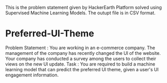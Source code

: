 This is the problem statement given by HackerEarth Platform solved using Supervised Machine Learning Models.
The outupt file is in CSV format. 
# Preferred-UI-Theme
Problem Statement :
You are working in an e-commerce company. The management of the company has recently changed the Ul of the website. Your company has conducted a survey among the users to collect their views on the new Ul update.  Task : You are required to build a machine learning model that can predict the preferred Ul theme, given a user's Ul engagement information.
